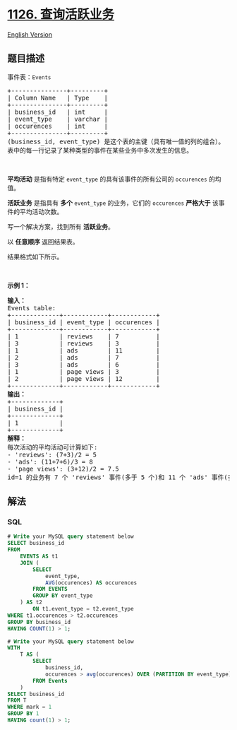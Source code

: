 # [1126. 查询活跃业务](https://leetcode.cn/problems/active-businesses)

[English Version](/solution/1100-1199/1126.Active%20Businesses/README_EN.md)

## 题目描述

<!-- 这里写题目描述 -->

<p>事件表：<code>Events</code></p>

<pre>
+---------------+---------+
| Column Name   | Type    |
+---------------+---------+
| business_id   | int     |
| event_type    | varchar |
| occurences    | int     | 
+---------------+---------+
(business_id, event_type) 是这个表的主键（具有唯一值的列的组合）。
表中的每一行记录了某种类型的事件在某些业务中多次发生的信息。
</pre>

<p>&nbsp;</p>

<p><strong>平均活动</strong> 是指有特定 <code>event_type</code> 的具有该事件的所有公司的 <code>occurences</code>&nbsp;的均值。</p>

<p><strong>活跃业务</strong> 是指具有&nbsp;<strong>多个</strong> <code>event_type</code>&nbsp;的业务，它们的 <code>occurences</code> <strong>严格大于</strong> 该事件的平均活动次数。</p>

<p>写一个解决方案，找到所有 <strong>活跃业务</strong>。</p>

<p>以 <strong>任意顺序</strong> 返回结果表。</p>

<p>结果格式如下所示。</p>

<p>&nbsp;</p>

<p><strong>示例 1：</strong></p>

<pre>
<strong>输入：</strong>
Events table:
+-------------+------------+------------+
| business_id | event_type | occurences |
+-------------+------------+------------+
| 1           | reviews    | 7          |
| 3           | reviews    | 3          |
| 1           | ads        | 11         |
| 2           | ads        | 7          |
| 3           | ads        | 6          |
| 1           | page views | 3          |
| 2           | page views | 12         |
+-------------+------------+------------+
<strong>输出：</strong>
+-------------+
| business_id |
+-------------+
| 1           |
+-------------+ 
<strong>解释：</strong>
每次活动的平均活动可计算如下:
- 'reviews': (7+3)/2 = 5
- 'ads': (11+7+6)/3 = 8
- 'page views': (3+12)/2 = 7.5
id=1 的业务有 7 个 'reviews' 事件(多于 5 个)和 11 个 'ads' 事件(多于 8 个)，所以它是一个活跃的业务。</pre>

## 解法

<!-- 这里可写通用的实现逻辑 -->

<!-- tabs:start -->

### **SQL**

```sql
# Write your MySQL query statement below
SELECT business_id
FROM
    EVENTS AS t1
    JOIN (
        SELECT
            event_type,
            AVG(occurences) AS occurences
        FROM EVENTS
        GROUP BY event_type
    ) AS t2
        ON t1.event_type = t2.event_type
WHERE t1.occurences > t2.occurences
GROUP BY business_id
HAVING COUNT(1) > 1;
```

```sql
# Write your MySQL query statement below
WITH
    T AS (
        SELECT
            business_id,
            occurences > avg(occurences) OVER (PARTITION BY event_type) AS mark
        FROM Events
    )
SELECT business_id
FROM T
WHERE mark = 1
GROUP BY 1
HAVING count(1) > 1;
```

<!-- tabs:end -->

